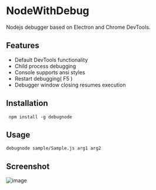 # NodeWithDebug
Nodejs debugger based on Electron and Chrome DevTools.

## Features
* Default DevTools functionality
* Child process debugging
* Console supports ansi styles
* Restart debugging( F5 )
* Debugger window closing resumes execution

## Installation

``` npm install -g debugnode```

## Usage

``` debugnode sample/Sample.js arg1 arg2 ```

## Screenshot
![image](doc/img.png)













































































